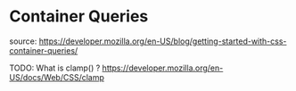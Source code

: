 # Container Queries

source: https://developer.mozilla.org/en-US/blog/getting-started-with-css-container-queries/

TODO: What is clamp() ?
https://developer.mozilla.org/en-US/docs/Web/CSS/clamp
